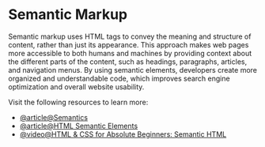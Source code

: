 # Semantic Markup

Semantic markup uses HTML tags to convey the meaning and structure of content, rather than just its appearance. This approach makes web pages more accessible to both humans and machines by providing context about the different parts of the content, such as headings, paragraphs, articles, and navigation menus. By using semantic elements, developers create more organized and understandable code, which improves search engine optimization and overall website usability.

Visit the following resources to learn more:

- [@article@Semantics](https://developer.mozilla.org/en-US/docs/Glossary/Semantics)
- [@article@HTML Semantic Elements](https://www.w3schools.com/html/html5_semantic_elements.asp)
- [@video@HTML & CSS for Absolute Beginners: Semantic HTML](https://www.youtube.com/watch?v=YOsMJQfwqow)